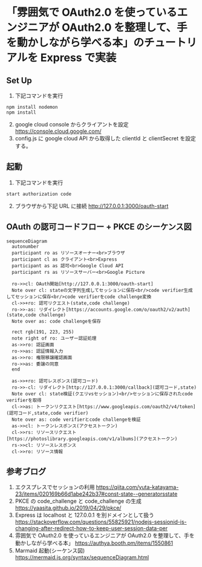 # 「雰囲気で OAuth2.0 を使っているエンジニアが OAuth2.0 を整理して、手を動かしながら学べる本」のチュートリアルを Express で実装

## Set Up

1. 下記コマンドを実行

```
npm install nodemon
npm install
```

2. google cloud console からクライアントを設定
   https://console.cloud.google.com/
3. config.js に google cloud API から取得した clientId と clientSecret を設定する。

## 起動

1. 下記コマンドを実行

```
start authorization code
```

2. ブラウザから下記 URL に接続
   http://127.0.0.1:3000/oauth-start

## OAuth の認可コードフロー + PKCE のシーケンス図

```mermaid
sequenceDiagram
  autonumber
  participant ro as リソースオーナー<br>ブラウザ
  participant cl as クライアント<br>Express
  participant as as 認可<br>Google Cloud API
  participant rs as リソースサーバー<br>Google Picture

  ro->>cl: OAuth開始[http://127.0.0.1:3000/oauth-start]
  Note over cl: stateの文字列生成してセッションに保存<br/>code verifier生成してセッションに保存<br/>code verifierをcode challenge変換
  cl->>+ro: 認可リクエスト(state,code challenge)
  ro->>-as: リダイレクト[https://accounts.google.com/o/oauth2/v2/auth](state,code challenge)
  Note over as: code challengeを保存

  rect rgb(191, 223, 255)
  note right of ro: ユーザー認証処理
  as->>ro: 認証画面
  ro->>as: 認証情報入力
  as->>ro: 権限移譲確認画面
  ro->>as: 委譲の同意
  end

  as->>+ro: 認可レスポンス(認可コード)
  ro->>-cl: リダイレクト[http://127.0.0.1:3000/callback](認可コード,state)
  Note over cl: state検証(クエリvsセッション)<br/>セッションに保存されたcode verifierを取得
  cl->>as: トークンリクエスト[https://www.googleapis.com/oauth2/v4/token](認可コード,state,code verifier)
  Note over as: code verifierとcode challengeを検証
  as->>cl: トークンレスポンス(アクセストークン)
  cl->>rs: リソースリクエスト[https://photoslibrary.googleapis.com/v1/albums](アクセストークン)
  rs->>cl: リソースレスポンス
  cl->>ro: リソース情報

```

## 参考ブログ

1. エクスプレスでセッションの利用
   https://qiita.com/yuta-katayama-23/items/020169b66d1abe242b37#const-state--generatorsstate
2. PKCE の code_challenge と code_challenge の生成
   https://yaasita.github.io/2019/04/29/pkce/
3. Express は localhost と 127.0.0.1 を別ドメインとして扱う
   https://stackoverflow.com/questions/55825921/nodejs-sessionid-is-changing-after-redirect-how-to-keep-user-session-data-per
4. 雰囲気で OAuth2.0 を使っているエンジニアが OAuth2.0 を整理して、手を動かしながら学べる本」
   https://authya.booth.pm/items/1550861
5. Marmaid 起動(シーケンス図)
   https://mermaid.js.org/syntax/sequenceDiagram.html
